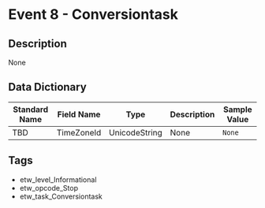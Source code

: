 # Event 8 - Conversiontask

## Description
None

## Data Dictionary
|Standard Name|Field Name|Type|Description|Sample Value|
|---|---|---|---|---|
|TBD|TimeZoneId|UnicodeString|None|`None`|

## Tags
* etw_level_Informational
* etw_opcode_Stop
* etw_task_Conversiontask